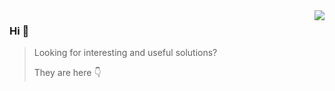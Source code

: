 <img align="right" src="https://github-readme-stats.vercel.app/api?username=vasyok28&show_icons=true&icon_color=805AD5&text_color=718096&bg_color=ffffff&hide_title=false&theme=dracula" />

### Hi 👋

> Looking for interesting and useful solutions?
>
> They are here 👇
